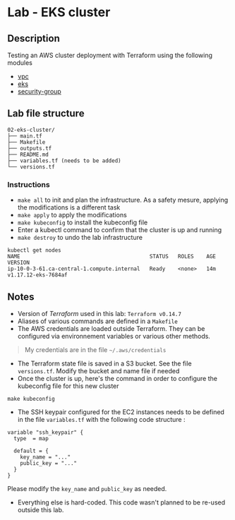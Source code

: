 # Lab - EKS cluster
## Description
Testing an AWS cluster deployment with Terraform using the following modules
- [vpc](https://registry.terraform.io/modules/terraform-aws-modules/vpc/aws/latest)
- [eks](https://registry.terraform.io/modules/terraform-aws-modules/eks/aws/latest)
- [security-group](https://registry.terraform.io/modules/terraform-aws-modules/security-group/aws/latest)

## Lab file structure
```
02-eks-cluster/
├── main.tf
├── Makefile
├── outputs.tf
├── README.md
├── variables.tf (needs to be added)
└── versions.tf

```
### Instructions
- `make all` to init and plan the infrastructure. As a safety mesure, applying the modifications is a different task
- `make apply` to apply the modifications
- `make kubeconfig` to install the kubeconfig file
- Enter a kubectl command to confirm that the cluster is up and running
- `make destroy` to undo the lab infrastructure
```
kubectl get nodes
NAME                                         STATUS   ROLES    AGE   VERSION
ip-10-0-3-61.ca-central-1.compute.internal   Ready    <none>   14m   v1.17.12-eks-7684af
```

## Notes
- Version of *Terraform* used in this lab: `Terraform v0.14.7`
- Aliases of various commands are defined in a `Makefile`
- The AWS credentials are loaded outside Terraform. They can be configured via environnement variables or various other methods. 
> My credentials are in the file `~/.aws/credentials`
- The Terraform state file is saved in a S3 bucket. See the file `versions.tf`. Modify the bucket and name file if needed
- Once the cluster is up, here's the command in order to configure the kubeconfig file for this new cluster
```
make kubeconfig
```
- The SSH keypair configured for the EC2 instances needs to be defined in the file `variables.tf` with the following code structure :
```
variable "ssh_keypair" {
  type 	= map

  default = {
    key_name = "..."
    public_key = "..."
  }
}
```
Please modify the `key_name` and `public_key` as needed.
- Everything else is hard-coded. This code wasn't planned to be re-used outside this lab.
